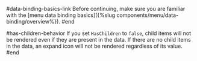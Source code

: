 #data-binding-basics-link
Before continuing, make sure you are familiar with the [menu data binding basics]({%slug components/menu/data-binding/overview%}).
#end

#has-children-behavior
If you set `HasChildren` to `false`, child items will not be rendered even if they are present in the data. If there are no child items in the data, an expand icon will not be rendered regardless of its value.
#end
